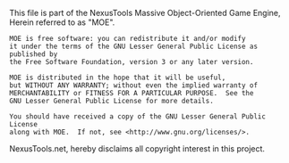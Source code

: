 This file is part of the NexusTools Massive Object-Oriented Game Engine,
Herein referred to as "MOE".

    MOE is free software: you can redistribute it and/or modify
    it under the terms of the GNU Lesser General Public License as published by
    the Free Software Foundation, version 3 or any later version.

    MOE is distributed in the hope that it will be useful,
    but WITHOUT ANY WARRANTY; without even the implied warranty of
    MERCHANTABILITY or FITNESS FOR A PARTICULAR PURPOSE.  See the
    GNU Lesser General Public License for more details.

    You should have received a copy of the GNU Lesser General Public License
    along with MOE.  If not, see <http://www.gnu.org/licenses/>.
    
NexusTools.net, hereby disclaims all copyright interest in this project.
